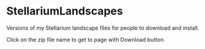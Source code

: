 # StellariumLandscapes
Versions of my Stellarium landscape files for people to download and install.

Click on the zip file name to get to page with Download button.
